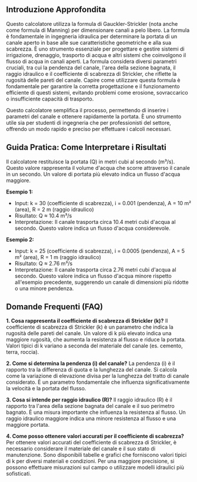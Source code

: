 ## Introduzione Approfondita

Questo calcolatore utilizza la formula di Gauckler-Strickler (nota anche come formula di Manning) per dimensionare canali a pelo libero.  La formula è fondamentale in ingegneria idraulica per determinare la portata di un canale aperto in base alle sue caratteristiche geometriche e alla sua scabrezza.  È uno strumento essenziale per progettare e gestire sistemi di irrigazione, drenaggio, trasporto di acqua e altri sistemi che coinvolgono il flusso di acqua in canali aperti.  La formula considera diversi parametri cruciali, tra cui la pendenza del canale, l'area della sezione bagnata, il raggio idraulico e il coefficiente di scabrezza di Strickler, che riflette la rugosità delle pareti del canale.  Capire come utilizzare questa formula è fondamentale per garantire la corretta progettazione e il funzionamento efficiente di questi sistemi, evitando problemi come erosione, sovraccarico o insufficiente capacità di trasporto.

Questo calcolatore semplifica il processo, permettendo di inserire i parametri del canale e ottenere rapidamente la portata.  È uno strumento utile sia per studenti di ingegneria che per professionisti del settore, offrendo un modo rapido e preciso per effettuare i calcoli necessari.

## Guida Pratica: Come Interpretare i Risultati

Il calcolatore restituisce la portata (Q) in metri cubi al secondo (m³/s). Questo valore rappresenta il volume d'acqua che scorre attraverso il canale in un secondo.  Un valore di portata più elevato indica un flusso d'acqua maggiore.

**Esempio 1:**
- Input: k = 30 (coefficiente di scabrezza), i = 0.001 (pendenza), A = 10 m² (area), R = 2 m (raggio idraulico)
- Risultato: Q ≈ 10.4 m³/s
- Interpretazione: Il canale trasporta circa 10.4 metri cubi d'acqua al secondo. Questo valore indica un flusso d'acqua considerevole.

**Esempio 2:**
- Input: k = 25 (coefficiente di scabrezza), i = 0.0005 (pendenza), A = 5 m² (area), R = 1 m (raggio idraulico)
- Risultato: Q ≈ 2.76 m³/s
- Interpretazione: Il canale trasporta circa 2.76 metri cubi d'acqua al secondo. Questo valore indica un flusso d'acqua minore rispetto all'esempio precedente, suggerendo un canale di dimensioni più ridotte o una minore pendenza.

## Domande Frequenti (FAQ)

**1. Cosa rappresenta il coefficiente di scabrezza di Strickler (k)?**
Il coefficiente di scabrezza di Strickler (k) è un parametro che indica la rugosità delle pareti del canale. Un valore di k più elevato indica una maggiore rugosità, che aumenta la resistenza al flusso e riduce la portata.  Valori tipici di k variano a seconda del materiale del canale (es. cemento, terra, roccia).

**2. Come si determina la pendenza (i) del canale?**
La pendenza (i) è il rapporto tra la differenza di quota e la lunghezza del canale.  Si calcola come la variazione di elevazione divisa per la lunghezza del tratto di canale considerato.  È un parametro fondamentale che influenza significativamente la velocità e la portata del flusso.

**3. Cosa si intende per raggio idraulico (R)?**
Il raggio idraulico (R) è il rapporto tra l'area della sezione bagnata del canale e il suo perimetro bagnato.  È una misura importante che influenza la resistenza al flusso.  Un raggio idraulico maggiore indica una minore resistenza al flusso e una maggiore portata.

**4. Come posso ottenere valori accurati per il coefficiente di scabrezza?**
Per ottenere valori accurati del coefficiente di scabrezza di Strickler, è necessario considerare il materiale del canale e il suo stato di manutenzione.  Sono disponibili tabelle e grafici che forniscono valori tipici di k per diversi materiali e condizioni.  Per una maggiore precisione, si possono effettuare misurazioni sul campo o utilizzare modelli idraulici più sofisticati.
